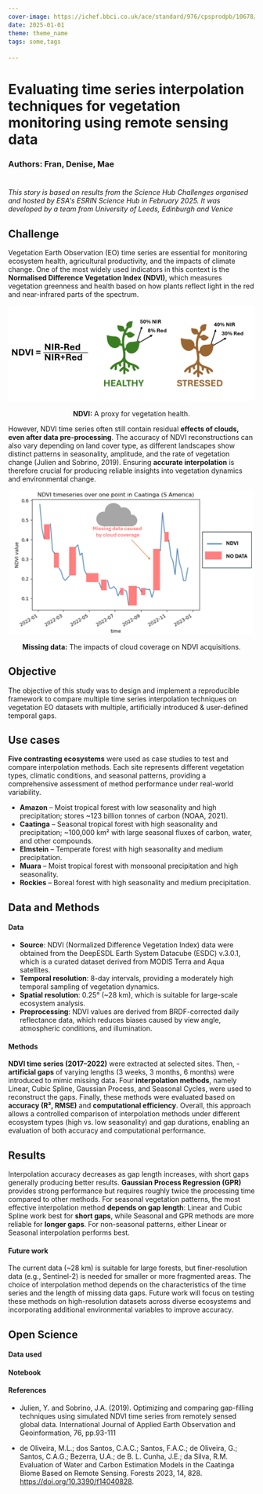 ```yaml
---
cover-image: https://ichef.bbci.co.uk/ace/standard/976/cpsprodpb/10678/production/_92329176_c0157414-lowland_rainforest_danum_valley_sabah-spl.jpg.webp
date: 2025-01-01
theme: theme_name
tags: some,tags

---
```


# Evaluating time series interpolation techniques for vegetation monitoring using remote sensing data <!--{ as="img" mode="hero" src="https://ichef.bbci.co.uk/ace/standard/976/cpsprodpb/10678/production/_92329176_c0157414-lowland_rainforest_danum_valley_sabah-spl.jpg.webp" }-->
### Authors: Fran, Denise, Mae <!--{ style="font-size:1.5rem;opacity:0.7;margin-top:1rem;" }-->

#
*This story is based on results from the Science Hub Challenges organised and hosted by ESA's ESRIN Science Hub in February 2025. It was developed by a team from University of Leeds, Edinburgh and Venice*

## Challenge
Vegetation Earth Observation (EO) time series are essential for monitoring ecosystem health, agricultural productivity, and the impacts of climate change. One of the most widely used indicators in this context is the **Normalised Difference Vegetation Index (NDVI)**, which measures vegetation greenness and health based on how plants reflect light in the red and near-infrared parts of the spectrum. 

<img src="https://github.com/eurodatacube/eodash-assets/blob/AparicioSF-patch-7/stories/ScienceHub-Challenge-September-2025/time-series-interpolation/timesSeries_2.png?raw=true"/>
<p style="text-align:center;"><b>NDVI:</b> A proxy for vegetation health.</p>

However, NDVI time series often still contain residual **effects of clouds, even after data pre-processing**. The accuracy of NDVI reconstructions can also vary depending on land cover type, as different landscapes show distinct patterns in seasonality, amplitude, and the rate of vegetation change (Julien and Sobrino, 2019). Ensuring **accurate interpolation** is therefore crucial for producing reliable insights into vegetation dynamics and environmental change.

<div style="text-align: center;">
    <img src="https://github.com/eurodatacube/eodash-assets/blob/AparicioSF-patch-7/stories/ScienceHub-Challenge-September-2025/time-series-interpolation/timeSeries_1.png?raw=true" width="500"/>
    <p><b>Missing data:</b> The impacts of cloud coverage on NDVI acquisitions.</p>
</div>


## Objective
The objective of this study was to design and implement a reproducible framework to compare multiple time series interpolation techniques on vegetation EO datasets with multiple, artificially introduced & user-defined temporal gaps.

## Use cases
**Five contrasting ecosystems** were used as case studies to test and compare interpolation methods. Each site represents different vegetation types, climatic conditions, and seasonal patterns, providing a comprehensive assessment of method performance under real-world variability.
- **Amazon** – Moist tropical forest with low seasonality and high precipitation; stores ~123 billion tonnes of carbon (NOAA, 2021).
- **Caatinga** – Seasonal tropical forest with high seasonality and precipitation; ~100,000 km² with large seasonal fluxes of carbon, water, and other compounds.
- **Elmstein** – Temperate forest with high seasonality and medium precipitation.
- **Muara** – Moist tropical forest with monsoonal precipitation and high seasonality.
- **Rockies** – Boreal forest with high seasonality and medium precipitation.


## Data and Methods
#### Data
- **Source**: NDVI (Normalized Difference Vegetation Index) data were obtained from the DeepESDL Earth System Datacube (ESDC) v.3.0.1, which is a curated dataset derived from MODIS Terra and Aqua satellites.
- **Temporal resolution**: 8-day intervals, providing a moderately high temporal sampling of vegetation dynamics.
- **Spatial resolution**: 0.25° (~28 km), which is suitable for large-scale ecosystem analysis.
- **Preprocessing**: NDVI values are derived from BRDF-corrected daily reflectance data, which reduces biases caused by view angle, atmospheric conditions, and illumination.

#### Methods
**NDVI time series (2017–2022)** were extracted at selected sites. Then, - **artificial gaps** of varying lengths (3 weeks, 3 months, 6 months) were introduced to mimic missing data. Four **interpolation methods**, namely Linear, Cubic Spline, Gaussian Process, and Seasonal Cycles, were used to reconstruct the gaps. 
Finally, these methods were evaluated based on **accuracy (R², RMSE)** and **computational efficiency**.
Overall, this approach allows a controlled comparison of interpolation methods under different ecosystem types (high vs. low seasonality) and gap durations, enabling an evaluation of both accuracy and computational performance.


## Results
Interpolation accuracy decreases as gap length increases, with short gaps generally producing better results. **Gaussian Process Regression (GPR)** provides strong performance but requires roughly twice the processing time compared to other methods. For seasonal vegetation patterns, the most effective interpolation method **depends on gap length**: Linear and Cubic Spline work best for **short gaps**, while Seasonal and GPR methods are more reliable for **longer gaps**. For non-seasonal patterns, either Linear or Seasonal interpolation performs best.
#### Future work
The current data (~28 km) is suitable for large forests, but finer-resolution data (e.g., Sentinel-2) is needed for smaller or more fragmented areas. The choice of interpolation method depends on the characteristics of the time series and the length of missing data gaps. Future work will focus on testing these methods on high-resolution datasets across diverse ecosystems and incorporating additional environmental variables to improve accuracy.


## Open Science
#### Data used


#### Notebook


#### References
- Julien, Y. and Sobrino, J.A. (2019). Optimizing and comparing gap-filling techniques using simulated NDVI time series
from remotely sensed global data. International Journal of Applied Earth Observation and Geoinformation, 76, pp.93-111

- de Oliveira, M.L.; dos Santos, C.A.C.; Santos, F.A.C.; de Oliveira, G.; Santos, C.A.G.; Bezerra, U.A.; de B. L. Cunha,
J.E.; da Silva, R.M. Evaluation of Water and Carbon Estimation Models in the Caatinga Biome Based on Remote
Sensing. Forests 2023, 14, 828. https://doi.org/10.3390/f14040828.


